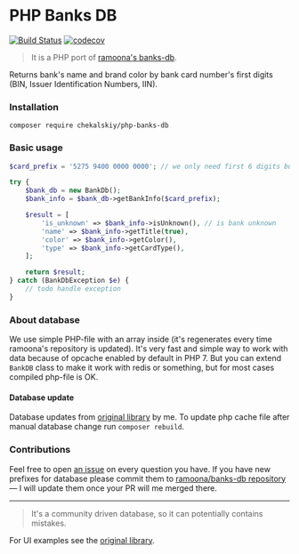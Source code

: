 # PHP Banks DB

[![Build Status](https://travis-ci.com/chekalsky/php-banks-db.svg?branch=master)](https://travis-ci.com/chekalsky/php-banks-db) [![codecov](https://codecov.io/gh/chekalsky/php-banks-db/branch/master/graph/badge.svg)](https://codecov.io/gh/chekalsky/php-banks-db)

> It is a PHP port of [ramoona's banks-db](https://github.com/ramoona/banks-db).

Returns bank's name and brand color by bank card number's first digits (BIN, Issuer Identification Numbers, IIN).

### Installation

```
composer require chekalskiy/php-banks-db
```

### Basic usage

```php
$card_prefix = '5275 9400 0000 0000'; // we only need first 6 digits but it could be the whole card number

try {
    $bank_db = new BankDb();
    $bank_info = $bank_db->getBankInfo($card_prefix);

    $result = [
        'is_unknown' => $bank_info->isUnknown(), // is bank unknown
        'name' => $bank_info->getTitle(true),
        'color' => $bank_info->getColor(),
        'type' => $bank_info->getCardType(),
    ];

    return $result;
} catch (BankDbException $e) {
    // todo handle exception
}
```

### About database

We use simple PHP-file with an array inside (it's regenerates every time ramoona's repository is updated). It's very fast and simple way to work with data because of opcache enabled by default in PHP 7. But you can extend `BankDB` class to make it work with redis or something, but for most cases compiled php-file is OK.

#### Database update
Database updates from [original library](https://github.com/ramoona/banks-db) by me. To update php cache file after manual database change run `composer rebuild`.

### Contributions

Feel free to open [an issue](https://github.com/chekalskiy/php-banks-db/issues) on every question you have. If you have new prefixes for database please commit them to [ramoona/banks-db repository](https://github.com/ramoona/banks-db) — I will update them once your PR will me merged there.

---

> It's a community driven database, so it can potentially contains mistakes.

For UI examples see the [original library](https://github.com/ramoona/banks-db).
